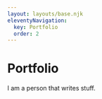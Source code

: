 ```yaml
---
layout: layouts/base.njk
eleventyNavigation:
  key: Portfolio
  order: 2
---
```

# Portfolio

I am a person that writes stuff.
